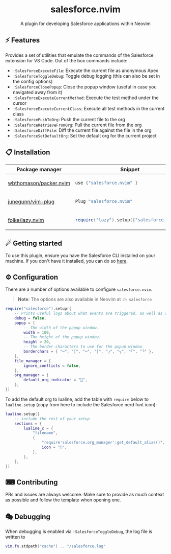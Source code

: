 <p align="center">
  <h1 align="center">salesforce.nvim</h2>
</p>

<div align="center">
    A plugin for developing Salesforce applications within Neovim
</div>

## ⚡️ Features

Provides a set of utilities that emulate the commands of the Salesforce
extension for VS Code. Out of the box commands include:

- `:SalesforceExecuteFile`: Execute the current file as anonymous Apex
- `:SalesforceToggleDebug`: Toggle debug logging (this can also be set in the config options)
- `:SalesforceClosePopup`: Close the popup window (useful in case you navigated away from it)
- `:SalesforceExecuteCurrentMethod`: Execute the test method under the cursor
- `:SalesforceExecuteCurrentClass`: Execute all test methods in the current class
- `:SalesforcePushToOrg`: Push the current file to the org
- `:SalesforceRetrieveFromOrg`: Pull the current file from the org
- `:SalesforceDiffFile`: Diff the current file against the file in the org
- `:SalesforceSetDefaultOrg`: Set the default org for the current project

## 📋 Installation

<div align="center">
<table>
<thead>
<tr>
<th>Package manager</th>
<th>Snippet</th>
</tr>
</thead>
<tbody>
<tr>
<td>

[wbthomason/packer.nvim](https://github.com/wbthomason/packer.nvim)

</td>
<td>

```lua
use {"salesforce.nvim" }
```

</td>
</tr>
<tr>
<td>

[junegunn/vim-plug](https://github.com/junegunn/vim-plug)

</td>
<td>

```lua
Plug "salesforce.nvim"
```

</td>
</tr>
<tr>
<td>

[folke/lazy.nvim](https://github.com/folke/lazy.nvim)

</td>
<td>

```lua
require("lazy").setup({"salesforce.nvim"})
```

</td>
</tr>
</tbody>
</table>
</div>

## ☄ Getting started

To use this plugin, ensure you have the Salesforce CLI installed on your machine. If you don't have it installed, you can do so [here](https://developer.salesforce.com/tools/salesforcecli).

## ⚙ Configuration

There are a number of options available to configure `salesforce.nvim`.

> **Note**: The options are also available in Neovim at `:h salesforce`

```lua
require("salesforce").setup({
    -- Prints useful logs about what events are triggered, as well as outputs of the Salesforce CLI
    debug = false,
    popup = {
        -- The width of the popup window.
        width = 100,
        -- The height of the popup window.
        height = 20,
        -- The border characters to use for the popup window
        borderchars = { "─", "│", "─", "│", "╭", "╮", "╯", "╰" },
    },
    file_manager = {
        ignore_conflicts = false,
    },
    org_manager = {
        default_org_indicator = "󰄬",
    },
})
```

To add the default org to lualine, add the table with `require` below to `lualine.setup` (copy from here to include the Salesforce nerd font icon):

```lua
lualine.setup({
    -- include the rest of your setup
    sections = {
        lualine_c = {
            "filename",
            {
                "require'salesforce.org_manager':get_default_alias()",
                icon = "󰢎",
            },
        },
    },
})
```

## ⌨ Contributing

PRs and issues are always welcome. Make sure to provide as much context as possible and follow the template when opening one.

## 🎭 Debugging

When debugging is enabled via `:SalesforceToggleDebug`, the log file is written to

```lua
vim.fn.stdpath("cache") .. "/salesforce.log"
```
